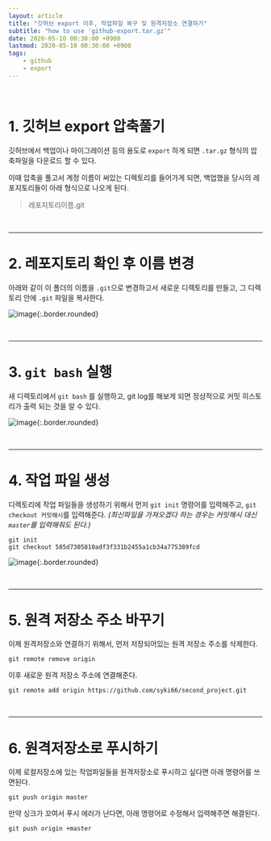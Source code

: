 ```yaml
---
layout: article
title: "깃허브 export 이후, 작업파일 복구 및 원격저장소 연결하기"
subtitle: "how to use 'github-export.tar.gz'"
date: 2020-05-10 00:30:00 +0900
lastmod: 2020-05-10 00:30:00 +0900
tags: 
    - github
    - export
---
```


<br>

# 1. 깃허브 export 압축풀기

깃허브에서 백업이나 마이그레이션 등의 용도로 `export` 하게 되면 `.tar.gz` 형식의 압축파일을 다운로드 할 수 있다.

이때 압축을 풀고서 계정 이름이 써있는 디렉토리를 들어가게 되면, 백업했을 당시의 레포지토리들이 아래 형식으로 나오게 된다.

> 레포지토리이름.git

<br>

---

# 2. 레포지토리 확인 후 이름 변경

아래와 같이 이 폴더의 이름을 `.git`으로 변경하고서 새로운 디렉토리를 만들고, 그 디렉토리 안에 `.git` 파일을 복사한다.

![image](https://user-images.githubusercontent.com/59393359/81478176-97cf2800-9256-11ea-9522-bea0270b7f75.png){:.border.rounded}

<br>

---

# 3. `git bash` 실행

새 디렉토리에서 `git bash` 를 실행하고, git log를 해보게 되면 정상적으로 커밋 히스토리가 출력 되는 것을 알 수 있다.

![image](https://user-images.githubusercontent.com/59393359/81478301-58550b80-9257-11ea-9f82-5a4c943f3f99.png){:.border.rounded}

<br>

---

# 4. 작업 파일 생성

디렉토리에 작업 파일들을 생성하기 위해서 먼저 `git init` 명령어를 입력해주고, `git checkout 커밋해시`를 입력해준다. *(최신파일을 가져오겠다 하는 경우는 커밋해시 대신 `master`를 입력해줘도 된다.)*

```
git init
git checkout 585d7305810adf3f331b2455a1cb34a775389fcd
```

![image](https://user-images.githubusercontent.com/59393359/81478417-4758ca00-9258-11ea-8455-3032c1f33374.png){:.border.rounded}

<br>

---

# 5. 원격 저장소 주소 바꾸기

이제 원격저장소와 연결하기 위해서, 먼저 저장되어있는 원격 저장소 주소를 삭제한다.

```
git remote remove origin
```

이후 새로운 원격 저장소 주소에 연결해준다.

```
git remote add origin https://github.com/syki66/second_project.git
```

<br>

---

# 6. 원격저장소로 푸시하기

이제 로컬저장소에 있는 작업파일들을 원격저장소로 푸시하고 싶다면 아래 명령어를 쓰면된다.

```
git push origin master
```

만약 싱크가 꼬여서 푸시 에러가 난다면, 아래 명령어로 수정해서 입력해주면 해결된다.

```
git push origin +master
```

<br><br><br><br>